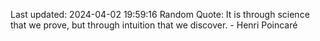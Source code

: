 Last updated: 2024-04-02 19:59:16
Random Quote: It is through science that we prove, but through intuition that we discover. - Henri Poincaré
